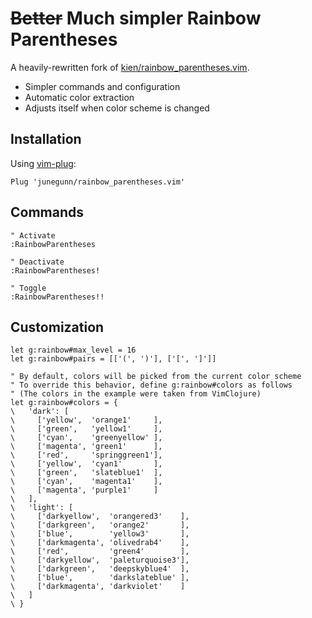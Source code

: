 # ~~Better~~ Much simpler Rainbow Parentheses

A heavily-rewritten fork of [kien/rainbow_parentheses.vim][k].

- Simpler commands and configuration
- Automatic color extraction
- Adjusts itself when color scheme is changed

## Installation

Using [vim-plug](https://github.com/junegunn/vim-plug):

```vim
Plug 'junegunn/rainbow_parentheses.vim'
```

## Commands

```vim
" Activate
:RainbowParentheses

" Deactivate
:RainbowParentheses!

" Toggle
:RainbowParentheses!!
```

## Customization

```vim
let g:rainbow#max_level = 16
let g:rainbow#pairs = [['(', ')'], ['[', ']']]

" By default, colors will be picked from the current color scheme
" To override this behavior, define g:rainbow#colors as follows
" (The colors in the example were taken from VimClojure)
let g:rainbow#colors = {
\   'dark': [
\     ['yellow',  'orange1'     ],
\     ['green',   'yellow1'     ],
\     ['cyan',    'greenyellow' ],
\     ['magenta', 'green1'      ],
\     ['red',     'springgreen1'],
\     ['yellow',  'cyan1'       ],
\     ['green',   'slateblue1'  ],
\     ['cyan',    'magenta1'    ],
\     ['magenta', 'purple1'     ]
\   ],
\   'light': [
\     ['darkyellow',  'orangered3'    ],
\     ['darkgreen',   'orange2'       ],
\     ['blue',        'yellow3'       ],
\     ['darkmagenta', 'olivedrab4'    ],
\     ['red',         'green4'        ],
\     ['darkyellow',  'paleturquoise3'],
\     ['darkgreen',   'deepskyblue4'  ],
\     ['blue',        'darkslateblue' ],
\     ['darkmagenta', 'darkviolet'    ]
\   ]
\ }
```

[k]: https://github.com/kien/rainbow_parentheses.vim

